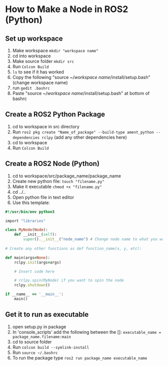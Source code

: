 # How to Make a Node in ROS2 (Python)

## Set up workspace
1) Make workspace `mkdir "workspace name"`
2) cd into workspace
3) Make source folder `mkdir src`
4) Run `Colcon Build`
5) `ls` to see if it has worked
6) Copy the following "source ~/*workspace name*/install/setup.bash" (change workspace name)
7) run `gedit .bashrc`
8) Paste "source ~/*workspace name*/install/setup.bash" at bottom of bashrc

## Create a ROS2 Python Package
1) cd to workspace in src directory
2) Run `ros2 pkg create "Name_of_package" --build-type ament_python --dependencies rclpy` (add any other dependencies here)
3) cd to workspace
4) Run `Colcon Build`

## Create a ROS2 Node (Python)
1) cd to workspace/src/package_name/package_name
2) Create new python file:  `touch "filename.py"`
3) Make it executable  `chmod +x "filename.py"`
4) cd ../..
5) Open python file in text editor
6) Use this template:

```ruby
#!/usr/bin/env python3

import "libraries"

class MyNode(Node):
    def __init__(self):
        super().__init__("node_name") # Change node name to what you want
        
# Create any other functions as def function_name(x, y, etc):

def main(args=None):
    rclpy.init(args=args)

    # Insert code here

    # rclpy.spin(MyNode) if you want to spin the node
    rclpy.shutdown()

if __name__ == '__main__':
    main()

```

## Get it to run as executable
1) open setup.py in package
2) In 'console_scripts' add the following between the []: `executable_name = package_name.filename:main`
3) cd to source folder
4) Run `colcon build --symlink-install`
5) Run `source ~/.bashrc`
6) To run the package type `ros2 run package_name executable_name`



